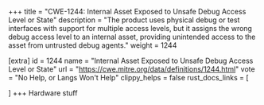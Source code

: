 +++
title = "CWE-1244: Internal Asset Exposed to Unsafe Debug Access Level or State"
description	= "The product uses physical debug or test interfaces with support for multiple access levels, but it assigns the wrong debug access level to an internal asset, providing unintended access to the asset from untrusted debug agents."
weight = 1244

[extra]
id = 1244
name = "Internal Asset Exposed to Unsafe Debug Access Level or State"
url = "https://cwe.mitre.org/data/definitions/1244.html"
vote = "No Help, or Langs Won't Help"
clippy_helps = false
rust_docs_links = [
	
]
+++
Hardware stuff

